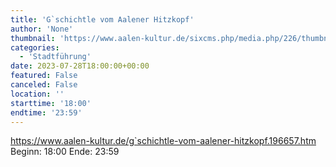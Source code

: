 ```yaml
---
title: 'G`schichtle vom Aalener Hitzkopf'
author: 'None'
thumbnail: 'https://www.aalen-kultur.de/sixcms.php/media.php/226/thumbnails/8%20Schubart%20Stadtkirche%20%28c%29%20Habermann.jpg.601514.jpg'
categories:
  - 'Stadtführung'
date: 2023-07-28T18:00:00+00:00
featured: False
canceled: False
location: ''
starttime: '18:00'
endtime: '23:59'
---
```

https://www.aalen-kultur.de/g`schichtle-vom-aalener-hitzkopf.196657.htm
Beginn: 18:00
 Ende: 23:59
